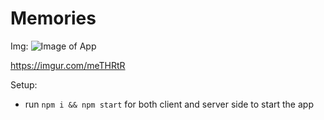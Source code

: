 # Memories

Img:
![Image of App](https://imgur.com/meTHRtR)

<https://imgur.com/meTHRtR>


Setup:

- run `npm i && npm start` for both client and server side to start the app
